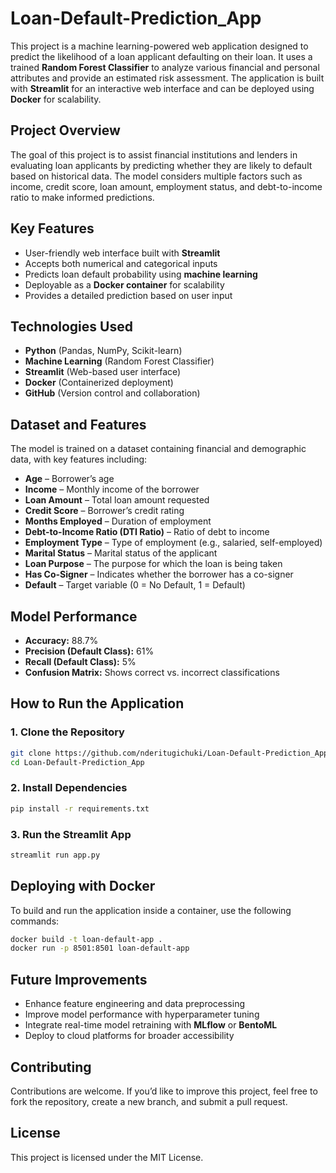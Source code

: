 # Loan-Default-Prediction_App  

This project is a machine learning-powered web application designed to predict the likelihood of a loan applicant defaulting on their loan. It uses a trained **Random Forest Classifier** to analyze various financial and personal attributes and provide an estimated risk assessment. The application is built with **Streamlit** for an interactive web interface and can be deployed using **Docker** for scalability.  

## Project Overview  

The goal of this project is to assist financial institutions and lenders in evaluating loan applicants by predicting whether they are likely to default based on historical data. The model considers multiple factors such as income, credit score, loan amount, employment status, and debt-to-income ratio to make informed predictions.  

## Key Features  

- User-friendly web interface built with **Streamlit**  
- Accepts both numerical and categorical inputs  
- Predicts loan default probability using **machine learning**  
- Deployable as a **Docker container** for scalability  
- Provides a detailed prediction based on user input  

## Technologies Used  

- **Python** (Pandas, NumPy, Scikit-learn)  
- **Machine Learning** (Random Forest Classifier)  
- **Streamlit** (Web-based user interface)  
- **Docker** (Containerized deployment)  
- **GitHub** (Version control and collaboration)  

## Dataset and Features  

The model is trained on a dataset containing financial and demographic data, with key features including:  

- **Age** – Borrower’s age  
- **Income** – Monthly income of the borrower  
- **Loan Amount** – Total loan amount requested  
- **Credit Score** – Borrower’s credit rating  
- **Months Employed** – Duration of employment  
- **Debt-to-Income Ratio (DTI Ratio)** – Ratio of debt to income  
- **Employment Type** – Type of employment (e.g., salaried, self-employed)  
- **Marital Status** – Marital status of the applicant  
- **Loan Purpose** – The purpose for which the loan is being taken  
- **Has Co-Signer** – Indicates whether the borrower has a co-signer  
- **Default** – Target variable (0 = No Default, 1 = Default)  

## Model Performance  

- **Accuracy:** 88.7%  
- **Precision (Default Class):** 61%  
- **Recall (Default Class):** 5%  
- **Confusion Matrix:** Shows correct vs. incorrect classifications  

## How to Run the Application  

### 1. Clone the Repository  

```bash
git clone https://github.com/nderitugichuki/Loan-Default-Prediction_App.git
cd Loan-Default-Prediction_App
```

### 2. Install Dependencies  

```bash
pip install -r requirements.txt
```

### 3. Run the Streamlit App  

```bash
streamlit run app.py
```

## Deploying with Docker  

To build and run the application inside a container, use the following commands:  

```bash
docker build -t loan-default-app .
docker run -p 8501:8501 loan-default-app
```

## Future Improvements  

- Enhance feature engineering and data preprocessing  
- Improve model performance with hyperparameter tuning  
- Integrate real-time model retraining with **MLflow** or **BentoML**  
- Deploy to cloud platforms for broader accessibility  

## Contributing  

Contributions are welcome. If you’d like to improve this project, feel free to fork the repository, create a new branch, and submit a pull request.  

## License  

This project is licensed under the MIT License.  

